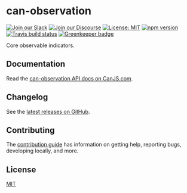 # can-observation

[![Join our Slack](https://img.shields.io/badge/slack-join%20chat-611f69.svg)](https://www.bitovi.com/community/slack?utm_source=badge&utm_medium=badge&utm_campaign=pr-badge&utm_content=badge)
[![Join our Discourse](https://img.shields.io/discourse/https/forums.bitovi.com/posts.svg)](https://forums.bitovi.com/?utm_source=badge&utm_medium=badge&utm_campaign=pr-badge&utm_content=badge)
[![License: MIT](https://img.shields.io/badge/license-MIT-blue.svg)](https://github.com/canjs/can-observation/blob/master/LICENSE.md)
[![npm version](https://badge.fury.io/js/can-observation.svg)](https://www.npmjs.com/package/can-observation)
[![Travis build status](https://travis-ci.org/canjs/can-observation.svg?branch=master)](https://travis-ci.org/canjs/can-observation)
[![Greenkeeper badge](https://badges.greenkeeper.io/canjs/can-observation.svg)](https://greenkeeper.io/)

Core observable indicators.

## Documentation

Read the [can-observation API docs on CanJS.com](https://canjs.com/doc/can-observation.html).

## Changelog

See the [latest releases on GitHub](https://github.com/canjs/can-observation/releases).

## Contributing

The [contribution guide](https://github.com/canjs/can-observation/blob/master/CONTRIBUTING.md) has information on getting help, reporting bugs, developing locally, and more.

## License

[MIT](https://github.com/canjs/can-observation/blob/master/LICENSE.md)
